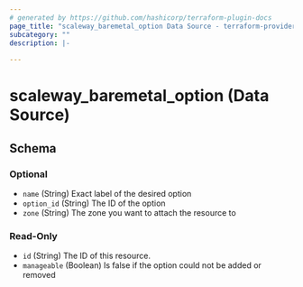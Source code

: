 ```yaml
---
# generated by https://github.com/hashicorp/terraform-plugin-docs
page_title: "scaleway_baremetal_option Data Source - terraform-provider-scaleway"
subcategory: ""
description: |-
  
---
```


# scaleway_baremetal_option (Data Source)





<!-- schema generated by tfplugindocs -->
## Schema

### Optional

- `name` (String) Exact label of the desired option
- `option_id` (String) The ID of the option
- `zone` (String) The zone you want to attach the resource to

### Read-Only

- `id` (String) The ID of this resource.
- `manageable` (Boolean) Is false if the option could not be added or removed
